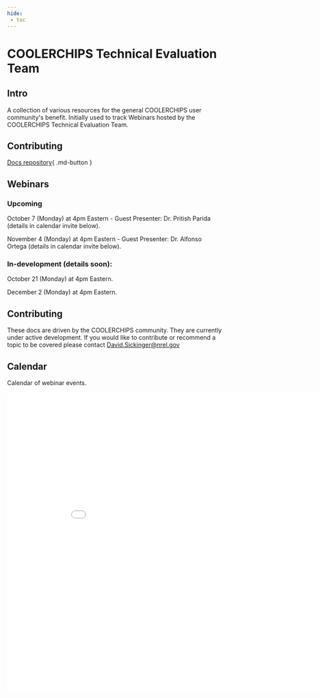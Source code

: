 ```yaml
---
hide:
 - toc
---
```


# COOLERCHIPS Technical Evaluation Team

## Intro
A collection of various resources for the general COOLERCHIPS user community's benefit. Initially used to track Webinars hosted by the COOLERCHIPS Technical Evaluation Team.

## Contributing 

[Docs repository](https://github.com/NREL/COOLERCHIPS-Technical-Evaluation-Team){ .md-button } 

## Webinars

### Upcoming

October 7 (Monday) at 4pm Eastern - Guest Presenter: Dr. Pritish Parida (details in calendar invite below).

November 4 (Monday) at 4pm Eastern - Guest Presenter: Dr. Alfonso Ortega (details in calendar invite below).

### In-development (details soon):

October 21 (Monday) at 4pm Eastern.

December 2 (Monday) at 4pm Eastern.


## Contributing

These docs are driven by the COOLERCHIPS community. They are currently under active development. If you would like to contribute or recommend a topic to be covered please contact David.Sickinger@nrel.gov 


## Calendar
Calendar of webinar events. 
<iframe width=900, height=700 scrolling="no" frameBorder=0 src="includes/calendar.html"></iframe>
<calendar.html>
